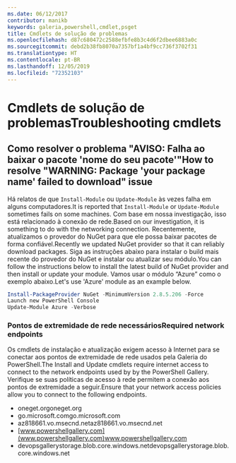 ```yaml
---
ms.date: 06/12/2017
contributor: manikb
keywords: galeria,powershell,cmdlet,psget
title: Cmdlets de solução de problemas
ms.openlocfilehash: d87c680472c2588efbfe8b3c4d6f2dbee6883a0c
ms.sourcegitcommit: debd2b38fb8070a7357bf1a4bf9cc736f3702f31
ms.translationtype: HT
ms.contentlocale: pt-BR
ms.lasthandoff: 12/05/2019
ms.locfileid: "72352103"
---
```

# <a name="troubleshooting-cmdlets"></a><span data-ttu-id="facd1-103">Cmdlets de solução de problemas</span><span class="sxs-lookup"><span data-stu-id="facd1-103">Troubleshooting cmdlets</span></span>

## <a name="how-to-resolve-warning-package-your-package-name-failed-to-download-issue"></a><span data-ttu-id="facd1-104">Como resolver o problema "AVISO: Falha ao baixar o pacote 'nome do seu pacote'"</span><span class="sxs-lookup"><span data-stu-id="facd1-104">How to resolve "WARNING: Package 'your package name' failed to download" issue</span></span>

<span data-ttu-id="facd1-105">Há relatos de que `Install-Module` ou `Update-Module` às vezes falha em alguns computadores.</span><span class="sxs-lookup"><span data-stu-id="facd1-105">It is reported that `Install-Module` or `Update-Module` sometimes fails on some machines.</span></span> <span data-ttu-id="facd1-106">Com base em nossa investigação, isso está relacionado à conexão de rede.</span><span class="sxs-lookup"><span data-stu-id="facd1-106">Based on our investigation, it is something to do with the networking connection.</span></span> <span data-ttu-id="facd1-107">Recentemente, atualizamos o provedor do NuGet para que ele possa baixar pacotes de forma confiável.</span><span class="sxs-lookup"><span data-stu-id="facd1-107">Recently we updated NuGet provider so that it can reliably download packages.</span></span> <span data-ttu-id="facd1-108">Siga as instruções abaixo para instalar o build mais recente do provedor do NuGet e instalar ou atualizar seu módulo.</span><span class="sxs-lookup"><span data-stu-id="facd1-108">You can follow the instructions below to install the latest build of NuGet provider and then install or update your module.</span></span> <span data-ttu-id="facd1-109">Vamos usar o módulo “Azure” como o exemplo abaixo.</span><span class="sxs-lookup"><span data-stu-id="facd1-109">Let's use 'Azure' module as an example below.</span></span>

```powershell
Install-PackageProvider NuGet -MinimumVersion 2.8.5.206 -Force
Launch new PowerShell Console
Update-Module Azure -Verbose
```

### <a name="required-network-endpoints"></a><span data-ttu-id="facd1-110">Pontos de extremidade de rede necessários</span><span class="sxs-lookup"><span data-stu-id="facd1-110">Required network endpoints</span></span>

<span data-ttu-id="facd1-111">Os cmdlets de instalação e atualização exigem acesso à Internet para se conectar aos pontos de extremidade de rede usados pela Galeria do PowerShell.</span><span class="sxs-lookup"><span data-stu-id="facd1-111">The Install and Update cmdlets require internet access to connect to the network endpoints used by by the PowerShell Gallery.</span></span> <span data-ttu-id="facd1-112">Verifique se suas políticas de acesso à rede permitem a conexão aos pontos de extremidade a seguir.</span><span class="sxs-lookup"><span data-stu-id="facd1-112">Ensure that your network access policies allow you to connect to the following endpoints.</span></span>

- <span data-ttu-id="facd1-113">oneget.org</span><span class="sxs-lookup"><span data-stu-id="facd1-113">oneget.org</span></span>
- <span data-ttu-id="facd1-114">go.microsoft.com</span><span class="sxs-lookup"><span data-stu-id="facd1-114">go.microsoft.com</span></span>
- <span data-ttu-id="facd1-115">az818661.vo.msecnd.net</span><span class="sxs-lookup"><span data-stu-id="facd1-115">az818661.vo.msecnd.net</span></span>
- <span data-ttu-id="facd1-116">[www.powershellgallery.com](www.powershellgallery.com)</span><span class="sxs-lookup"><span data-stu-id="facd1-116">www.powershellgallery.com</span></span>
- <span data-ttu-id="facd1-117">devopsgallerystorage.blob.core.windows.net</span><span class="sxs-lookup"><span data-stu-id="facd1-117">devopsgallerystorage.blob.core.windows.net</span></span>
